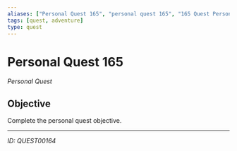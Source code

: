 ```yaml
---
aliases: ["Personal Quest 165", "personal quest 165", "165 Quest Personal"]
tags: [quest, adventure]
type: quest
---
```


# Personal Quest 165

*Personal Quest*

## Objective
Complete the personal quest objective.

---
*ID: QUEST00164*